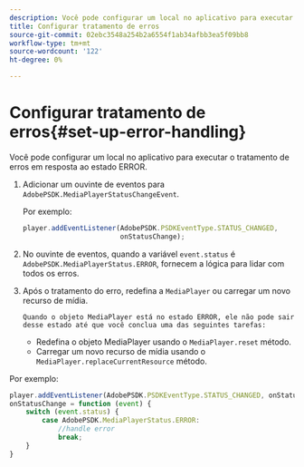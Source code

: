 ```yaml
---
description: Você pode configurar um local no aplicativo para executar o tratamento de erros em resposta ao estado ERROR.
title: Configurar tratamento de erros
source-git-commit: 02ebc3548a254b2a6554f1ab34afbb3ea5f09bb8
workflow-type: tm+mt
source-wordcount: '122'
ht-degree: 0%

---
```


# Configurar tratamento de erros{#set-up-error-handling}

Você pode configurar um local no aplicativo para executar o tratamento de erros em resposta ao estado ERROR.

1. Adicionar um ouvinte de eventos para `AdobePSDK.MediaPlayerStatusChangeEvent`.

   Por exemplo:

   ```js
   player.addEventListener(AdobePSDK.PSDKEventType.STATUS_CHANGED, 
                           onStatusChange);
   ```

1. No ouvinte de eventos, quando a variável `event.status` é `AdobePSDK.MediaPlayerStatus.ERROR`, fornecem a lógica para lidar com todos os erros.
1. Após o tratamento do erro, redefina a `MediaPlayer` ou carregar um novo recurso de mídia.

       Quando o objeto MediaPlayer está no estado ERROR, ele não pode sair desse estado até que você conclua uma das seguintes tarefas:
   
   * Redefina o objeto MediaPlayer usando o `MediaPlayer.reset` método.
   * Carregar um novo recurso de mídia usando o `MediaPlayer.replaceCurrentResource` método.

<!--<a id="example_342CA5A8CD7C45BD88233C5BDBB17220"></a>-->

Por exemplo:

```js
player.addEventListener(AdobePSDK.PSDKEventType.STATUS_CHANGED, onStatusChange); 
onStatusChange = function (event) { 
    switch (event.status) { 
        case AdobePSDK.MediaPlayerStatus.ERROR: 
            //handle error 
            break; 
    } 
} 
```

